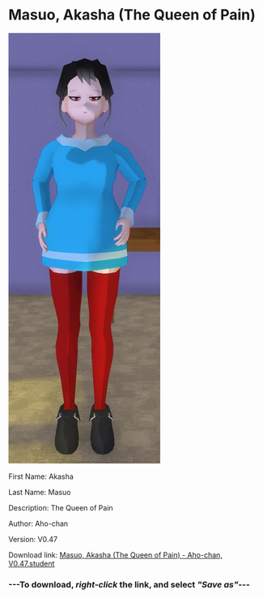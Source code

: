# Masuo, Akasha (The Queen of Pain)

<img src = "https://raw.githubusercontent.com/Arbiter1223/Daigaku-Gurashi-Custom-Students/master/Students/Files/Masuo%2C%20Akasha%20(The%20Queen%20of%20Pain).png">

First Name: Akasha

Last Name: Masuo

Description: The Queen of Pain

Author: Aho-chan

Version: V0.47

Download link: <a href="https://raw.githubusercontent.com/Arbiter1223/Daigaku-Gurashi-Custom-Students/master/Students/Files/Masuo%2C%20Akasha%20(The%20Queen%20of%20Pain)%20-%20Aho-chan%2C%20V0.47.student">Masuo, Akasha (The Queen of Pain) - Aho-chan, V0.47.student</a>

### ---**To download, _right-click_ the link, and select _"Save as"_**---
